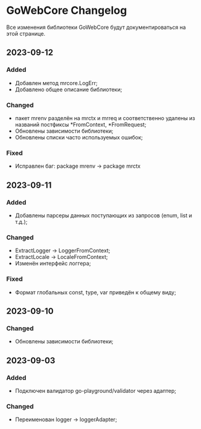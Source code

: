 # GoWebCore Changelog
Все изменения библиотеки GoWebCore будут документироваться на этой странице.

## 2023-09-12
### Added
- Добавлен метод mrcore.LogErr;
- Добавлено общее описание библиотеки;

### Changed
- пакет mrenv разделён на mrctx и mrreq и соответственно удалены из названий постфиксы *FromContext, *FromRequest;
- Обновлены зависимости библиотеки;
- Обновлены списки часто используемых ошибок;

### Fixed
- Исправлен баг: package mrenv -> package mrctx 

## 2023-09-11
### Added
- Добавлены парсеры данных поступающих из запросов (enum, list и т.д.);

### Changed
- ExtractLogger -> LoggerFromContext;
- ExtractLocale -> LocaleFromContext;
- Изменён интерфейс логгера;

### Fixed
- Формат глобальных const, type, var приведён к общему виду;

## 2023-09-10
### Changed
- Обновлены зависимости библиотеки;

## 2023-09-03
### Added
- Подключен валидатор go-playground/validator через адаптер;

### Changed
- Переименован logger -> loggerAdapter;